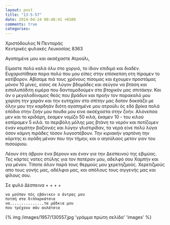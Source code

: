 ```yaml
---
layout: post
title: "13-5-57"
date: 2014-04-24 00:48:41 +0100
comments: true
categories:
---
```


Χριστόδουλος Ν Πενταράς<br/>
Κεντρικές φυλακές Λευκοσίας 8363

Αγαπημένε μου και ακσέχαστε Ατρούλι,

Είμαστε πολύ καλά όλυ στο χοργιό, το ίδιον επιδιμό και διαδέν. Ευχαριστίθηκα παρα πολύ που μου είπες στην επίσκεπση οτη πίραμεν το κατίβορον. Αβίσαμε πιά τους χρόνους πίσομας και έχουμεν προστάμας μόνον 10 μίνες, είσος σε λύγον βδομάδες και σεύγον να βτάση και ειπολυπόδιτη ειμέρα που δανταμοδούμεν στο βτοχικόν μας σπιτάκην. Και άν ο μεγαλοδίναμος θεός που βράδυν και προήν τον παρακαλό μου χαρίση την χαράν και την ευτηχίαν στο σπίτην μας δατον δοκσάζο με όλην μου την καρδηάν διότη αγαπημένε μου ατρούλι ός εδό βρίκα πολά επόδια στην ζοήν μου πουδα μου είνε ακσέχαστα στην ζοήν. Αλόνεπσα μεν και το κριδάρη, έκαμεν νομίζο 50 κιλά, έκαμεν 10 - του κιλού εσπίραμεν 5 κιλά. το περιβόλη μόλης μας βτάνη το νερόν και ποτίζομεν έναν κομάτην βαζανιές και λύγην γλιστιρίδαν, τα νερά είνε πολύ λύγα όσον κάμνη πιράδες τόσον λυγοστέβουν. Την κιριακήν γαρτόνη την κόριτης ει αγάδη μέναν που την τήμην, και ο αησύλαος μετον γιον του πισούριου.

Λέουν ότη άβριον ένα βέρουν και έναν για την Δεσπεινού της εβιμύας.
Τες κάρτες νατες στύλης για τον πατέραν μου, αδελφό σου Χαμπήν και για μέναν. Τίποτε άλον παρά τους θερμούς μου χερετηζμούς. Χερετιζμούς απο τους γονής μας, αδέλφια μας, και απόλους τους σιγγενής μας και φίλους σου.

Σε φυλό Δέσπεινα + + + +

    να μούπαν πός εβάνικεν ο άντρας μου
    ποτσή στα διπλαρκάτσια
    να...............τα μάδκια μου
    που τρέχουν σάν αυλάτσια

{% img /images/1957/130557.jpg 'γράμμα πρώτη σελίδα' 'images' %}
